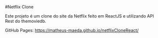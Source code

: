 #Netflix Clone

Este projeto é um clone do site da Netflix feito em ReactJS e utilizando API Rest do themoviedb.

GitHub Pages: https://matheus-maeda.github.io/netflixCloneReact/
